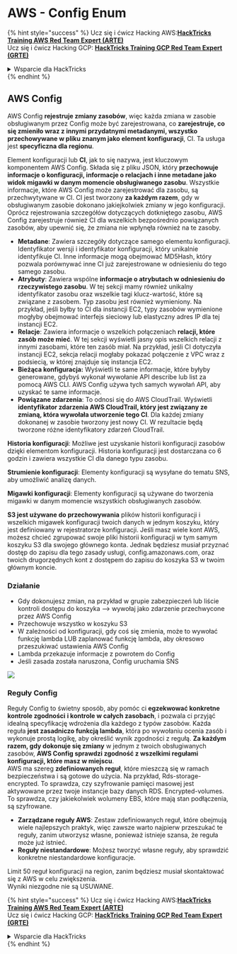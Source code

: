 # AWS - Config Enum

{% hint style="success" %}
Ucz się i ćwicz Hacking AWS:<img src="../../../../.gitbook/assets/image (1) (1) (1).png" alt="" data-size="line">[**HackTricks Training AWS Red Team Expert (ARTE)**](https://training.hacktricks.xyz/courses/arte)<img src="../../../../.gitbook/assets/image (1) (1) (1).png" alt="" data-size="line">\
Ucz się i ćwicz Hacking GCP: <img src="../../../../.gitbook/assets/image (2).png" alt="" data-size="line">[**HackTricks Training GCP Red Team Expert (GRTE)**<img src="../../../../.gitbook/assets/image (2).png" alt="" data-size="line">](https://training.hacktricks.xyz/courses/grte)

<details>

<summary>Wsparcie dla HackTricks</summary>

* Sprawdź [**plany subskrypcyjne**](https://github.com/sponsors/carlospolop)!
* **Dołącz do** 💬 [**grupy Discord**](https://discord.gg/hRep4RUj7f) lub [**grupy telegram**](https://t.me/peass) lub **śledź** nas na **Twitterze** 🐦 [**@hacktricks\_live**](https://twitter.com/hacktricks_live)**.**
* **Podziel się sztuczkami hackingowymi, przesyłając PR-y do** [**HackTricks**](https://github.com/carlospolop/hacktricks) i [**HackTricks Cloud**](https://github.com/carlospolop/hacktricks-cloud) repozytoriów github.

</details>
{% endhint %}

## AWS Config

AWS Config **rejestruje zmiany zasobów**, więc każda zmiana w zasobie obsługiwanym przez Config może być zarejestrowana, co **zarejestruje, co się zmieniło wraz z innymi przydatnymi metadanymi, wszystko przechowywane w pliku znanym jako element konfiguracji**, CI. Ta usługa jest **specyficzna dla regionu**.

Element konfiguracji lub **CI**, jak to się nazywa, jest kluczowym komponentem AWS Config. Składa się z pliku JSON, który **przechowuje informacje o konfiguracji, informacje o relacjach i inne metadane jako widok migawki w danym momencie obsługiwanego zasobu**. Wszystkie informacje, które AWS Config może zarejestrować dla zasobu, są przechwytywane w CI. CI jest tworzony **za każdym razem**, gdy w obsługiwanym zasobie dokonano jakiejkolwiek zmiany w jego konfiguracji. Oprócz rejestrowania szczegółów dotyczących dotkniętego zasobu, AWS Config zarejestruje również CI dla wszelkich bezpośrednio powiązanych zasobów, aby upewnić się, że zmiana nie wpłynęła również na te zasoby.

* **Metadane**: Zawiera szczegóły dotyczące samego elementu konfiguracji. Identyfikator wersji i identyfikator konfiguracji, który unikalnie identyfikuje CI. Inne informacje mogą obejmować MD5Hash, który pozwala porównywać inne CI już zarejestrowane w odniesieniu do tego samego zasobu.
* **Atrybuty**: Zawiera wspólne **informacje o atrybutach w odniesieniu do rzeczywistego zasobu**. W tej sekcji mamy również unikalny identyfikator zasobu oraz wszelkie tagi klucz-wartość, które są związane z zasobem. Typ zasobu jest również wymieniony. Na przykład, jeśli byłby to CI dla instancji EC2, typy zasobów wymienione mogłyby obejmować interfejs sieciowy lub elastyczny adres IP dla tej instancji EC2.
* **Relacje**: Zawiera informacje o wszelkich połączeniach **relacji, które zasób może mieć**. W tej sekcji wyświetli jasny opis wszelkich relacji z innymi zasobami, które ten zasób miał. Na przykład, jeśli CI dotyczyła instancji EC2, sekcja relacji mogłaby pokazać połączenie z VPC wraz z podsiecią, w której znajduje się instancja EC2.
* **Bieżąca konfiguracja:** Wyświetli te same informacje, które byłyby generowane, gdybyś wykonał wywołanie API describe lub list za pomocą AWS CLI. AWS Config używa tych samych wywołań API, aby uzyskać te same informacje.
* **Powiązane zdarzenia**: To odnosi się do AWS CloudTrail. Wyświetli **identyfikator zdarzenia AWS CloudTrail, który jest związany ze zmianą, która wywołała utworzenie tego CI**. Dla każdej zmiany dokonanej w zasobie tworzony jest nowy CI. W rezultacie będą tworzone różne identyfikatory zdarzeń CloudTrail.

**Historia konfiguracji**: Możliwe jest uzyskanie historii konfiguracji zasobów dzięki elementom konfiguracji. Historia konfiguracji jest dostarczana co 6 godzin i zawiera wszystkie CI dla danego typu zasobu.

**Strumienie konfiguracji**: Elementy konfiguracji są wysyłane do tematu SNS, aby umożliwić analizę danych.

**Migawki konfiguracji**: Elementy konfiguracji są używane do tworzenia migawki w danym momencie wszystkich obsługiwanych zasobów.

**S3 jest używane do przechowywania** plików historii konfiguracji i wszelkich migawek konfiguracji twoich danych w jednym koszyku, który jest definiowany w rejestratorze konfiguracji. Jeśli masz wiele kont AWS, możesz chcieć zgrupować swoje pliki historii konfiguracji w tym samym koszyku S3 dla swojego głównego konta. Jednak będziesz musiał przyznać dostęp do zapisu dla tego zasady usługi, config.amazonaws.com, oraz twoich drugorzędnych kont z dostępem do zapisu do koszyka S3 w twoim głównym koncie.

### Działanie

* Gdy dokonujesz zmian, na przykład w grupie zabezpieczeń lub liście kontroli dostępu do koszyka —> wywołaj jako zdarzenie przechwycone przez AWS Config
* Przechowuje wszystko w koszyku S3
* W zależności od konfiguracji, gdy coś się zmienia, może to wywołać funkcję lambda LUB zaplanować funkcję lambda, aby okresowo przeszukiwać ustawienia AWS Config
* Lambda przekazuje informacje z powrotem do Config
* Jeśli zasada została naruszona, Config uruchamia SNS

![](<../../../../.gitbook/assets/image (126).png>)

### Reguły Config

Reguły Config to świetny sposób, aby pomóc ci **egzekwować konkretne kontrole zgodności** **i kontrole w całych zasobach**, i pozwala ci przyjąć idealną specyfikację wdrożenia dla każdego z typów zasobów. Każda reguła **jest zasadniczo funkcją lambda**, która po wywołaniu ocenia zasób i wykonuje prostą logikę, aby określić wynik zgodności z regułą. **Za każdym razem, gdy dokonuje się zmiany** w jednym z twoich obsługiwanych zasobów, **AWS Config sprawdzi zgodność z wszelkimi regułami konfiguracji, które masz w miejscu**.\
AWS ma szereg **zdefiniowanych reguł**, które mieszczą się w ramach bezpieczeństwa i są gotowe do użycia. Na przykład, Rds-storage-encrypted. To sprawdza, czy szyfrowanie pamięci masowej jest aktywowane przez twoje instancje bazy danych RDS. Encrypted-volumes. To sprawdza, czy jakiekolwiek wolumeny EBS, które mają stan podłączenia, są szyfrowane.

* **Zarządzane reguły AWS**: Zestaw zdefiniowanych reguł, które obejmują wiele najlepszych praktyk, więc zawsze warto najpierw przeszukać te reguły, zanim utworzysz własne, ponieważ istnieje szansa, że reguła może już istnieć.
* **Reguły niestandardowe**: Możesz tworzyć własne reguły, aby sprawdzić konkretne niestandardowe konfiguracje.

Limit 50 reguł konfiguracji na region, zanim będziesz musiał skontaktować się z AWS w celu zwiększenia.\
Wyniki niezgodne nie są USUWANE.

{% hint style="success" %}
Ucz się i ćwicz Hacking AWS:<img src="../../../../.gitbook/assets/image (1) (1) (1).png" alt="" data-size="line">[**HackTricks Training AWS Red Team Expert (ARTE)**](https://training.hacktricks.xyz/courses/arte)<img src="../../../../.gitbook/assets/image (1) (1) (1).png" alt="" data-size="line">\
Ucz się i ćwicz Hacking GCP: <img src="../../../../.gitbook/assets/image (2).png" alt="" data-size="line">[**HackTricks Training GCP Red Team Expert (GRTE)**<img src="../../../../.gitbook/assets/image (2).png" alt="" data-size="line">](https://training.hacktricks.xyz/courses/grte)

<details>

<summary>Wsparcie dla HackTricks</summary>

* Sprawdź [**plany subskrypcyjne**](https://github.com/sponsors/carlospolop)!
* **Dołącz do** 💬 [**grupy Discord**](https://discord.gg/hRep4RUj7f) lub [**grupy telegram**](https://t.me/peass) lub **śledź** nas na **Twitterze** 🐦 [**@hacktricks\_live**](https://twitter.com/hacktricks_live)**.**
* **Podziel się sztuczkami hackingowymi, przesyłając PR-y do** [**HackTricks**](https://github.com/carlospolop/hacktricks) i [**HackTricks Cloud**](https://github.com/carlospolop/hacktricks-cloud) repozytoriów github.

</details>
{% endhint %}
